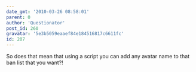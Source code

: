 ```yaml
---
date_gmt: '2010-03-26 08:58:01'
parent: 0
author: 'Questionator'
post_id: 260
gravatar: '5e3b5059eaaef84e184516817c6611fc'
id: 207
---
```


So does that mean that using a script you can add any avatar name to that ban list that you want?!